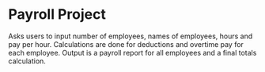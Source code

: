 # Payroll Project

Asks users to input number of employees, names of employees, hours and pay per hour. Calculations are done for deductions and overtime pay for each employee.
Output is a payroll report for all employees and a final totals calculation.
